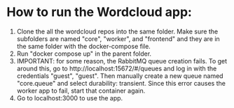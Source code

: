 # How to run the Wordcloud app:

1. Clone the all the wordcloud repos into the same folder. Make sure the subfolders are named "core", "worker", and "frontend" and they are in the same folder with the docker-compose file.
2. Run "docker compose up" in the parent folder.
3. IMPORTANT: for some reason, the RabbitMQ queue creation fails. To get around this, go to http://localhost:15672/#/queues and log in with the credentials "guest", "guest". Then manually create a new queue named "core.queue" and select durability: transient. Since this error causes the worker app to fail, start that container again.
4. Go to localhost:3000 to use the app.
